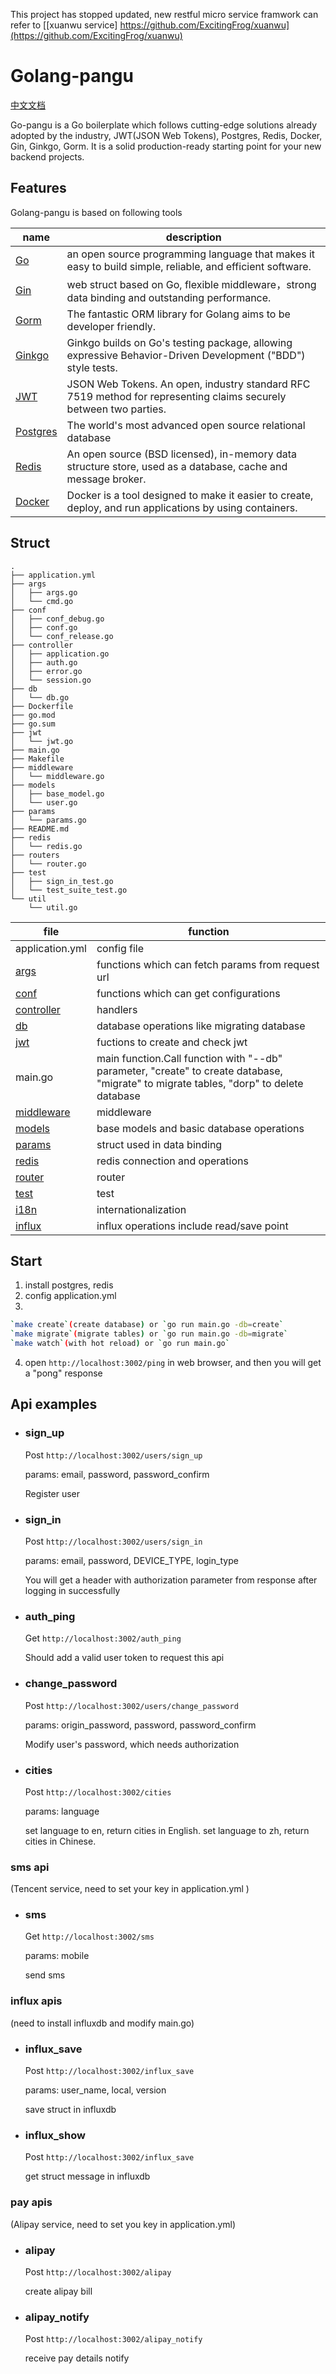 This project has stopped updated, new restful micro service framwork can refer to [[xuanwu service] https://github.com/ExcitingFrog/xuanwu](https://github.com/ExcitingFrog/xuanwu)

# Golang-pangu
[中文文档](https://github.com/ExcitingFrog/go-pangu/blob/master/READMECN.md)

Go-pangu is a Go boilerplate which follows cutting-edge solutions already adopted by the industry,  JWT(JSON Web Tokens), Postgres, Redis, Docker,  Gin, Ginkgo, Gorm. It is a solid production-ready starting point for your new backend projects.

## Features
Golang-pangu is based on following tools

|name|description|
|------|--------|
|[Go](https://github.com/golang/go)|an open source programming language that makes it easy to build simple, reliable, and efficient software.|
|[Gin](https://github.com/gin-gonic/gin)|web struct based on Go, flexible middleware，strong data binding and outstanding performance.|
|[Gorm](https://github.com/go-gorm/gorm)|The fantastic ORM library for Golang aims to be developer friendly.|
|[Ginkgo](https://github.com/onsi/ginkgo)|Ginkgo builds on Go's testing package, allowing expressive Behavior-Driven Development ("BDD") style tests.|
|[JWT](https://jwt.io/)|JSON Web Tokens. An open, industry standard RFC 7519 method for representing claims securely between two parties.|
|[Postgres](https://www.postgresql.org/)|The world's most advanced open source relational database|
|[Redis](https://redis.io/)|An open source (BSD licensed), in-memory data structure store, used as a database, cache and message broker.|
|[Docker](https://www.docker.com/)|Docker is a tool designed to make it easier to create, deploy, and run applications by using containers.|

## Struct
```
.
├── application.yml  
├── args
│   ├── args.go
│   └── cmd.go
├── conf  
│   ├── conf_debug.go
│   ├── conf.go
│   └── conf_release.go
├── controller
│   ├── application.go
│   ├── auth.go
│   ├── error.go
│   └── session.go
├── db  
│   └── db.go
├── Dockerfile
├── go.mod
├── go.sum
├── jwt  
│   └── jwt.go
├── main.go
├── Makefile  
├── middleware  
│   └── middleware.go
├── models  
│   ├── base_model.go
│   └── user.go
├── params  
│   └── params.go
├── README.md
├── redis
│   └── redis.go
├── routers  
│   └── router.go
├── test
│   ├── sign_in_test.go
│   └── test_suite_test.go
└── util
    └── util.go
```

|file|function|
|------|--------|
|application.yml|config file|
|[args](https://github.com/ExcitingFrog/go-pangu/tree/master/args)|functions which can fetch params from request url|
|[conf](https://github.com/ExcitingFrog/go-pangu/tree/master/conf)|functions which can get configurations|
|[controller](https://github.com/ExcitingFrog/go-pangu/tree/master/controller)|handlers|
|[db](https://github.com/ExcitingFrog/go-pangu/tree/master/db)|database operations like migrating database|
|[jwt](https://github.com/ExcitingFrog/go-pangu/tree/master/jwt)|fuctions to create and check jwt|
|main.go|main function.Call function with "--db" parameter, "create" to create database, "migrate" to migrate tables, "dorp" to delete database|
|[middleware](https://github.com/ExcitingFrog/go-pangu/tree/master/middleware)|middleware|
|[models](https://github.com/ExcitingFrog/go-pangu/tree/master/models)|base models and basic database operations|
|[params](https://github.com/ExcitingFrog/go-pangu/tree/master/params)|struct used in data binding|
|[redis](https://github.com/ExcitingFrog/go-pangu/tree/master/redis)|redis connection and operations|
|[router](https://github.com/ExcitingFrog/go-pangu/tree/master/routers)|router|
|[test](https://github.com/ExcitingFrog/go-pangu/tree/master/test)|test|
|[i18n](https://github.com/ExcitingFrog/go-pangu/tree/master/i18n)|internationalization|
|[influx](https://github.com/ExcitingFrog/go-pangu/tree/master/influx)|influx operations include read/save point|


## Start

1. install postgres, redis
2. config application.yml
3.
```sh
`make create`(create database) or `go run main.go -db=create`
`make migrate`(migrate tables) or `go run main.go -db=migrate`
`make watch`(with hot reload) or `go run main.go`
```
4. open `http://localhost:3002/ping` in web browser, and then you will get a "pong" response

## Api examples

* ### sign_up

  Post `http://localhost:3002/users/sign_up`

  params: email, password, password_confirm

  Register user

* ### sign_in

  Post `http://localhost:3002/users/sign_in`

  params: email, password, DEVICE_TYPE, login_type

  You will get a header with authorization parameter from response after logging in successfully

* ### auth_ping

  Get `http://localhost:3002/auth_ping`

  Should add a valid user token to request this api

* ### change_password

  Post `http://localhost:3002/users/change_password`

  params: origin_password, password, password_confirm

  Modify user's password, which needs authorization

* ### cities

    Post `http://localhost:3002/cities`

    params: language

    set language to en, return cities in English.
    set language to zh, return cities in Chinese.


### sms api
(Tencent service, need to set your key in application.yml )

* ### sms

  Get `http://localhost:3002/sms`

  params: mobile

  send sms

### influx apis
(need to install influxdb and modify main.go)

* ### influx_save

  Post `http://localhost:3002/influx_save`

  params: user_name, local, version

  save struct in influxdb

* ### influx_show

  Post `http://localhost:3002/influx_save`

  get struct message in influxdb

### pay apis
(Alipay service, need to set you key in application.yml)
* ### alipay

  Post `http://localhost:3002/alipay`

  create alipay bill

* ### alipay_notify

    Post `http://localhost:3002/alipay_notify`

    receive pay details notify

